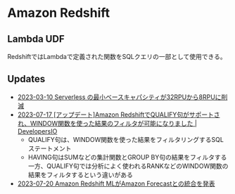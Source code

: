 # Amazon Redshift

## Lambda UDF

RedshiftではLambdaで定義された関数をSQLクエリの一部として使用できる。

## Updates

- [2023-03-10 Serverless の最小ベースキャパシティが32RPUから8RPUに削減](https://dev.classmethod.jp/articles/20230310-amazon-redshift-rpu-8/)
- [2023-07-17 [アップデート]Amazon RedshiftでQUALIFY句がサポートされ、WINDOW関数を使った結果のフィルタが可能になりました | DevelopersIO](https://dev.classmethod.jp/articles/amazon-redshift-supports-qualify-calify-clause/)
  - QUALIFY句は、WINDOW関数を使った結果をフィルタリングするSQLステートメント
  - HAVING句はSUMなどの集計関数とGROUP BY句の結果をフィルタする一方、QUALIFY句では分析によく使われるRANKなどのWINDOW関数の結果をフィルタするという違いがある
- [2023-07-20 Amazon Redshift MLがAmazon Forecastとの統合を発表](https://aws.amazon.com/jp/about-aws/whats-new/2023/07/amazon-redshift-ml-integration-amazon-forecast/)